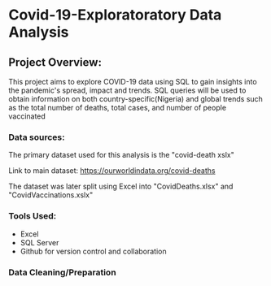 # Covid-19-Exploratoratory Data Analysis
## Project Overview:
This project  aims to explore COVID-19 data  using SQL to gain insights into the pandemic's spread, impact and trends.
SQL queries will be used to obtain information on both country-specific(Nigeria) and global trends such as the total number of deaths, total cases, and number of people vaccinated 

### Data sources:
The primary dataset used for this analysis is the "covid-death xslx"

Link to main dataset: https://ourworldindata.org/covid-deaths

The dataset was later split using Excel into "CovidDeaths.xlsx" and "CovidVaccinations.xslx"

### Tools Used:
- Excel
- SQL Server
- Github for version control and collaboration

### Data Cleaning/Preparation

